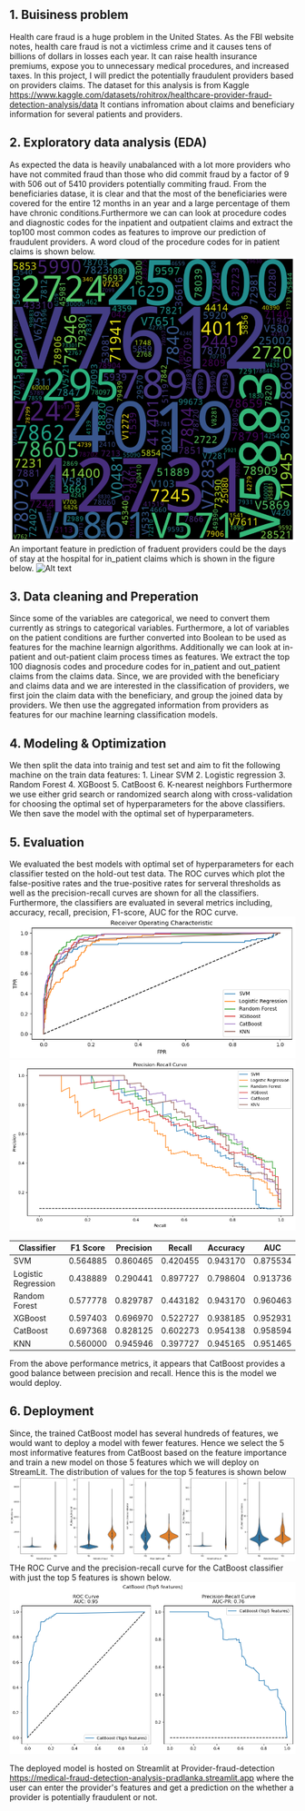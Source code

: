 
## 1. Buisiness problem
Health care fraud  is a huge problem in the United States. As the FBI website notes, health care fraud is not a victimless crime and it causes tens of billions of dollars in losses each year. It can raise health insurance premiums, expose you to unnecessary medical procedures, and increased taxes. In this project, I will predict the potentially fraudulent providers based on providers claims. The dataset for this analysis is from Kaggle <https://www.kaggle.com/datasets/rohitrox/healthcare-provider-fraud-detection-analysis/data> It contians infromation about claims and beneficiary information for several patients and providers.

## 2. Exploratory data analysis (EDA) 
As expected the data is heavily unabalanced with a lot more providers who have not commited fraud than those who did commit fraud by a factor of 9 with 506 out of 5410 providers potentially commiting fraud. From the beneficiaries datase, it is clear and that the most of the beneficiaries were covered for the entire 12 months in an year and a large percentage of them have chronic conditions.Furthermore we can can look at procedure codes and diagnostic codes for the inpatient and outpatient claims and extract the top100 most common codes as features to improve our prediction of fraudulent providers. A word cloud of the procedure codes for in patient claims is shown below.
<img title="Out patient Claim diagnostic codes" alt="Alt text" src="/images/ClaimsDiagnosisOutpatient.png">
An important feature in prediction of fraduent providers could be the days of stay at the hospital for in_patient claims which is shown in the figure below.
<img title="Days spent in Hosptial for in patients" alt="Alt text" src="/images/DaysInHosptial.png">

## 3. Data cleaning and Preperation
Since some of the variables are categorical, we need to convert them currently as strings to categorical variables. Furthermore, a lot of variables on the patient conditions are further converted into Boolean to be used as features for the machine learnign algorithms.  Additionally we can look at in-patient and out-patient claim process times as features. We extract the top 100 diagnosis codes and procedure codes for  in_patient and out_patient claims from the claims data. Since, we are provided with the beneficiary and claims data and we are interested  in the classification of providers, we first join the claim data with the beneficiary, and group the joined data by providers. We then use the aggregated information from providers as features for our machine learning classification models.

## 4. Modeling & Optimization
We then split the data into trainig and test set and aim to fit the following machine on the train data features:
    1. Linear SVM
    2. Logistic regression
    3. Random Forest
    4. XGBoost
    5. CatBoost 
    6. K-nearest neighbors
Furthermore we use either grid search or randomized search along with cross-validation for choosing the optimal set of hyperparameters for the above classifiers. We then save the model with the optimal set of hyperparameters.

## 5. Evaluation
We evaluated the best models with optimal set of hyperparameters  for each classifier tested on the hold-out test data. The ROC curves which plot the false-positive rates and the true-positive rates for serveral thresholds as well as the precision-recall curves are shown for all the classifiers. Furthermore, the classifiers are evaluated in several metrics including, accuracy, recall, precision, F1-score, AUC for the ROC curve.
<img title="ROC Curves" alt="Alt text" src="/images/ROCCurve.png">
<img title="Precision-Recall Curves" alt="Alt text" src="/images/PRCurve.png">

|           Classifier | F1 Score |Precision |  Recall  | Accuracy |   AUC    |
|  ------------------- | -------- | -------- | -------- | -------- | -------  |
|                  SVM | 0.564885 | 0.860465 | 0.420455 | 0.943170 | 0.875534 |
|  Logistic Regression | 0.438889 | 0.290441 | 0.897727 | 0.798604 | 0.913736 |
|        Random Forest | 0.577778 | 0.829787 | 0.443182 | 0.943170 | 0.960463 |
|              XGBoost | 0.597403 | 0.696970 | 0.522727 | 0.938185 | 0.952931 |
|             CatBoost | 0.697368 | 0.828125 | 0.602273 | 0.954138 | 0.958594 |
|                  KNN | 0.560000 | 0.945946 | 0.397727 | 0.945165 | 0.951465 |

From the above performance metrics, it appears that CatBoost provides a good balance between precision and recall. Hence this is the model we would deploy.

## 6. Deployment
Since, the trained CatBoost model has several hundreds of features, we would want to deploy a model with fewer features. Hence we select the 5 most informative features from CatBoost based on the feature importance and train a new model on those 5 features which we will deploy on StreamLit. 
The distribution of values for the top 5 features is shown below
<img title="Top 5 most important features" alt="Alt text" src="/images/Top5Features.png">
THe ROC Curve and the precision-recall curve for the CatBoost classifier with just the top 5 features is shown below. 
<img title="PR and ROC curves" alt="Alt text" src="/images/CatBoost5.png">

The deployed model is hosted on Streamlit at Provider-fraud-detection <https://medical-fraud-detection-analysis-pradlanka.streamlit.app> where the user can enter the provider's features  and get a prediction on the whether a provider is potentially fraudulent or not.